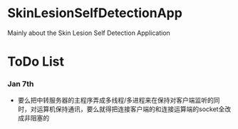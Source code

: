 # SkinLesionSelfDetectionApp
Mainly about the Skin Lesion Self Detection Application

# ToDo List
### Jan 7th
- 要么把中转服务器的主程序弄成多线程/多进程来在保持对客户端监听的同时，对运算机保持通讯，要么就得把连接客户端的和连接运算端的socket全改成非阻塞的